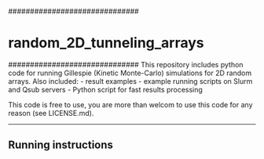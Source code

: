 ##############################
# random_2D_tunneling_arrays #
##############################
This repository includes python code for running Gillespie (Kinetic Monte-Carlo) simulations for 2D random arrays. 
Also included:  - result examples
                - example running scripts on Slurm and Qsub servers
                - Python script for fast results processing
                
This code is free to use, you are more than welcom to use this code for any reason (see LICENSE.md).

--------------------
Running instructions
--------------------
